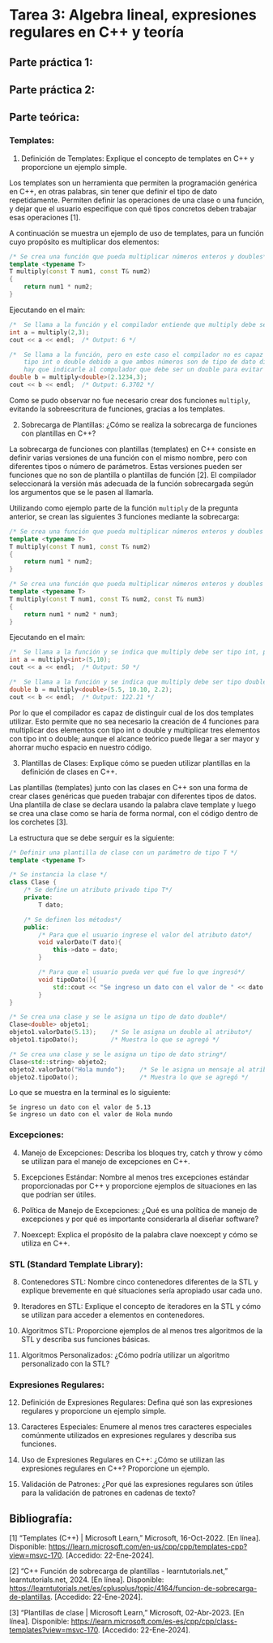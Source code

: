 # Tarea 3: Algebra lineal, expresiones regulares en C++ y teoría

## Parte práctica 1:

## Parte práctica 2:

## Parte teórica:
### Templates:

1. Definición de Templates:
Explique el concepto de templates en C++ y proporcione un ejemplo simple.

Los templates son un herramienta que permiten la programación genérica en C++, en otras palabras, sin tener que definir el tipo de dato repetidamente. Permiten definir las operaciones de una clase o una función, y dejar que el usuario especifique con qué tipos concretos deben trabajar esas operaciones [1].

A continuación se muestra un ejemplo de uso de templates, para un función cuyo propósito es multiplicar dos elementos:

```c++
/* Se crea una función que pueda multiplicar números enteros y doubles*/
template <typename T>
T multiply(const T num1, const T& num2)
{
    return num1 * num2;
}
```

Ejecutando en el main:

```c++
/*  Se llama a la función y el compilador entiende que multiply debe ser tipo int. */
int a = multiply(2,3);
cout << a << endl;  /* Output: 6 */

/*  Se llama a la función, pero en este caso el compilador no es capaz de decidir si usar
    tipo int o double debido a que ambos números son de tipo de dato distintos. Por lo que
    hay que indicarle al compulador que debe ser un double para evitar problemas. */
double b = multiply<double>(2.1234,3);
cout << b << endl;  /* Output: 6.3702 */
```

Como se pudo observar no fue necesario crear dos funciones `multiply`, evitando la sobreescritura de funciones, gracias a los templates.

2. Sobrecarga de Plantillas:
¿Cómo se realiza la sobrecarga de funciones con plantillas en C++?

La sobrecarga de funciones con plantillas (templates) en C++ consiste en definir varias versiones de una función con el mismo nombre, pero con diferentes tipos o número de parámetros. Estas versiones pueden ser funciones que no son de plantilla o plantillas de función [2]. El compilador seleccionará la versión más adecuada de la función sobrecargada según los argumentos que se le pasen al llamarla.

Utilizando como ejemplo parte de la función `multiply` de la pregunta anterior, se crean las siguientes 3 funciones mediante la sobrecarga:

```c++
/* Se crea una función que pueda multiplicar números enteros y doubles de dos elementos*/
template <typename T>
T multiply(const T num1, const T& num2)
{
    return num1 * num2;
}

/* Se crea una función que pueda multiplicar números enteros y doubles de tres elementos*/
template <typename T>
T multiply(const T num1, const T& num2, const T& num3)
{
    return num1 * num2 * num3;
}
```

Ejecutando en el main:

```c++
/*  Se llama a la función y se indica que multiply debe ser tipo int, para dos elementos. */
int a = multiply<int>(5,10);
cout << a << endl;  /* Output: 50 */

/*  Se llama a la función y se indica que multiply debe ser tipo double, para tres elementos. */
double b = multiply<double>(5.5, 10.10, 2.2);
cout << b << endl;  /* Output: 122.21 */
```

Por lo que el compilador es capaz de distinguir cual de los dos templates utilizar. Esto permite que no sea necesario la creación de 4 funciones para multiplicar dos elementos con tipo int o double y multiplicar tres elementos con tipo int o double; aunque el alcance teórico puede llegar a ser mayor y ahorrar mucho espacio en nuestro código.

3. Plantillas de Clases:
Explique cómo se pueden utilizar plantillas en la definición de clases en C++.

Las plantillas (templates) junto con las clases en C++ son una forma de crear clases genéricas que pueden trabajar con diferentes tipos de datos. Una plantilla de clase se declara usando la palabra clave template y luego se crea una clase como se haría de forma normal, con el código dentro de los corchetes [3]. 

La estructura que se debe serguir es la siguiente: 

```c++
/* Definir una plantilla de clase con un parámetro de tipo T */
template <typename T>

/* Se instancia la clase */
class Clase {
    /* Se define un atributo privado tipo T*/
    private:
        T dato;

    /* Se definen los métodos*/
    public:
        /* Para que el usuario ingrese el valor del atributo dato*/
        void valorDato(T dato){
            this->dato = dato;
        }

        /* Para que el usuario pueda ver qué fue lo que ingresó*/
        void tipoDato(){
            std::cout << "Se ingreso un dato con el valor de " << dato << std::endl;
        }
}
```

```c++
/* Se crea una clase y se le asigna un tipo de dato double*/
Clase<double> objeto1;
objeto1.valorDato(5.13);    /* Se le asigna un double al atributo*/
objeto1.tipoDato();         /* Muestra lo que se agregó */

/* Se crea una clase y se le asigna un tipo de dato string*/
Clase<std::string> objeto2;
objeto2.valorDato("Hola mundo");    /* Se le asigna un mensaje al atributo */
objeto2.tipoDato();                 /* Muestra lo que se agregó */
```         

Lo que se muestra en la terminal es lo siguiente:

```
Se ingreso un dato con el valor de 5.13
Se ingreso un dato con el valor de Hola mundo
```
### Excepciones:

4. Manejo de Excepciones:
Describa los bloques try, catch y throw y cómo se utilizan para el manejo de excepciones en C++.

5. Excepciones Estándar:
Nombre al menos tres excepciones estándar proporcionadas por C++ y proporcione ejemplos de situaciones en las que podrían ser útiles.

6. Política de Manejo de Excepciones:
¿Qué es una política de manejo de excepciones y por qué es importante considerarla al diseñar software?

7. Noexcept:
Explica el propósito de la palabra clave noexcept y cómo se utiliza en C++.

### STL (Standard Template Library):

8. Contenedores STL:
Nombre cinco contenedores diferentes de la STL y explique brevemente en qué situaciones sería apropiado usar cada uno.

9. Iteradores en STL:
Explique el concepto de iteradores en la STL y cómo se utilizan para acceder a elementos en contenedores.

10. Algoritmos STL:
Proporcione ejemplos de al menos tres algoritmos de la STL y describa sus funciones básicas.

11. Algoritmos Personalizados:
¿Cómo podría utilizar un algoritmo personalizado con la STL?

### Expresiones Regulares:

12. Definición de Expresiones Regulares:
Defina qué son las expresiones regulares y proporcione un ejemplo simple.

13. Caracteres Especiales:
Enumere al menos tres caracteres especiales comúnmente utilizados en expresiones regulares y describa sus funciones.

14. Uso de Expresiones Regulares en C++:
¿Cómo se utilizan las expresiones regulares en C++? Proporcione un ejemplo.

15. Validación de Patrones:
¿Por qué las expresiones regulares son útiles para la validación de patrones en cadenas de texto?

## Bibliografía:

[1] “Templates (C++) | Microsoft Learn,” Microsoft, 16-Oct-2022. [En línea]. Disponible: https://learn.microsoft.com/en-us/cpp/cpp/templates-cpp?view=msvc-170. [Accedido: 22-Ene-2024].

[2] “C++ Función de sobrecarga de plantillas - learntutorials.net,” learntutorials.net, 2024. [En línea]. Disponible: https://learntutorials.net/es/cplusplus/topic/4164/funcion-de-sobrecarga-de-plantillas. [Accedido: 22-Ene-2024].

[3] “Plantillas de clase | Microsoft Learn,” Microsoft, 02-Abr-2023. [En línea]. Disponible: https://learn.microsoft.com/es-es/cpp/cpp/class-templates?view=msvc-170. [Accedido: 22-Ene-2024].